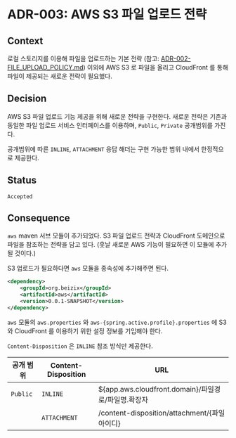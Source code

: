# **ADR-003:** AWS S3 파일 업로드 전략

## Context

로컬 스토리지를 이용해 파일을 업로드하는 기본 전략 (참고: [ADR-002-FILE_UPLOAD_POLICY.md](./ADR-002-FILE_UPLOAD_POLICY.md)) 이외에 AWS S3 로 
파일을 올리고 CloudFront 를 통해 파일이 제공되는 새로운 전략이 필요했다.

## Decision

AWS S3 파일 업로드 기능 제공을 위해 새로운 전략을 구현한다. 
새로운 전략은 기존과 동일한 파일 업로드 서비스 인터페이스를 이용하며, 
`Public`, `Private` 공개범위를 가진다.

공개범위에 따른 `INLINE`, `ATTACHMENT` 응답 해더는 구현 가능한 범위 내에서 한정적으로 제공한다.

## Status
`Accepted`

## Consequence

`aws` maven 서브 모듈이 추가되었다. S3 파일 업로드 전략과 CloudFront 도메인으로 파일을 참조하는 전략을 담고 있다. 
(훗날 새로운 AWS 기능이 필요하면 이 모듈에 추가될 것이다.)

S3 업로드가 필요하다면 `aws` 모듈을 종속성에 추가해주면 된다.
```xml
<dependency>
    <groupId>org.beizix</groupId>
    <artifactId>aws</artifactId>
    <version>0.0.1-SNAPSHOT</version>
</dependency>
```

`aws` 모듈의 `aws.properties` 와 `aws-{spring.active.profile}.properties` 에 
S3와 CloudFront 를 이용하기 위한 설정 정보를 기입해야 한다.

`Content-Disposition` 은 `INLINE` 참조 방식만 제공한다.

| 공개 범위 | Content-Disposition | URL | 
|---|---|---|
| `Public` | `INLINE` | ${app.aws.cloudfront.domain}/파일경로/파일명.확장자
|  | `ATTACHMENT` | /content-disposition/attachment/{파일아이디}
